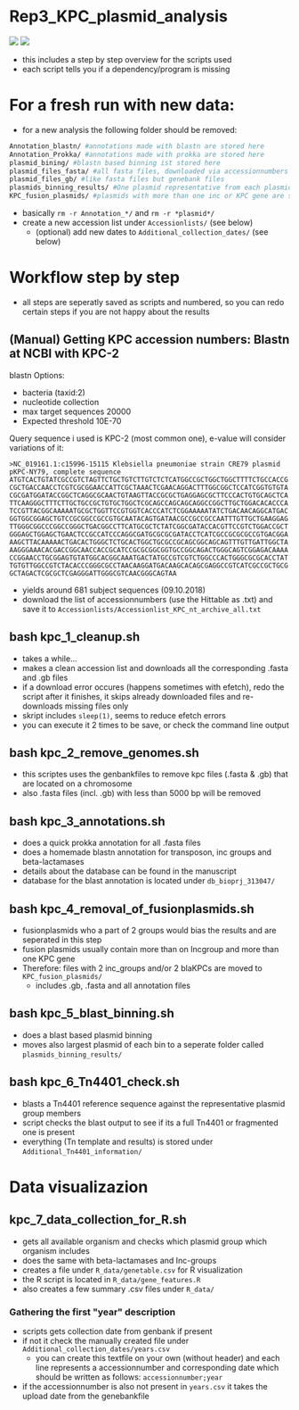 # Rep3_KPC_plasmid_analysis

![](https://img.shields.io/badge/made%20with-shell-green.svg)
![](https://img.shields.io/badge/licence-GPL--3.0-lightgrey.svg)

* this includes a step by step overview for the scripts used
* each script tells you if a dependency/program is missing

# For a fresh run with new data:
* for a new analysis the following folder should be removed:
```bash
Annotation_blastn/ #annotations made with blastn are stored here
Annotation_Prokka/ #annotations made with prokka are stored here
plasmid_bining/ #blastn based binning ist stored here
plasmid_files_fasta/ #all fasta files, downloaded via accessionnumbers are stored here
plasmid_files_gb/ #like fasta files but genebank files
plasmids_binning_results/ #One plasmid representative from each plasmidgroup is stored here
KPC_fusion_plasmids/ #plasmids with more than one inc or KPC gene are stored here
```
* basically `rm -r Annotation_*/` and `rm -r *plasmid*/`
* create a new accession list under `Accessionlists/` (see below)
  * (optional) add new dates to `Additional_collection_dates/` (see below)

# Workflow step by step

* all steps are seperatly saved as scripts and numbered, so you can redo certain steps if you are not happy about the results

## (Manual) Getting KPC accession numbers: Blastn at NCBI with KPC-2

blastn Options:
* bacteria (taxid:2)
* nucleotide collection
* max target sequences 20000
* Expected threshold 10E-70

Query sequence i used is KPC-2 (most common one), e-value will consider variations of it:
```
>NC_019161.1:c15996-15115 Klebsiella pneumoniae strain CRE79 plasmid pKPC-NY79, complete sequence
ATGTCACTGTATCGCCGTCTAGTTCTGCTGTCTTGTCTCTCATGGCCGCTGGCTGGCTTTTCTGCCACCG
CGCTGACCAACCTCGTCGCGGAACCATTCGCTAAACTCGAACAGGACTTTGGCGGCTCCATCGGTGTGTA
CGCGATGGATACCGGCTCAGGCGCAACTGTAAGTTACCGCGCTGAGGAGCGCTTCCCACTGTGCAGCTCA
TTCAAGGGCTTTCTTGCTGCCGCTGTGCTGGCTCGCAGCCAGCAGCAGGCCGGCTTGCTGGACACACCCA
TCCGTTACGGCAAAAATGCGCTGGTTCCGTGGTCACCCATCTCGGAAAAATATCTGACAACAGGCATGAC
GGTGGCGGAGCTGTCCGCGGCCGCCGTGCAATACAGTGATAACGCCGCCGCCAATTTGTTGCTGAAGGAG
TTGGGCGGCCCGGCCGGGCTGACGGCCTTCATGCGCTCTATCGGCGATACCACGTTCCGTCTGGACCGCT
GGGAGCTGGAGCTGAACTCCGCCATCCCAGGCGATGCGCGCGATACCTCATCGCCGCGCGCCGTGACGGA
AAGCTTACAAAAACTGACACTGGGCTCTGCACTGGCTGCGCCGCAGCGGCAGCAGTTTGTTGATTGGCTA
AAGGGAAACACGACCGGCAACCACCGCATCCGCGCGGCGGTGCCGGCAGACTGGGCAGTCGGAGACAAAA
CCGGAACCTGCGGAGTGTATGGCACGGCAAATGACTATGCCGTCGTCTGGCCCACTGGGCGCGCACCTAT
TGTGTTGGCCGTCTACACCCGGGCGCCTAACAAGGATGACAAGCACAGCGAGGCCGTCATCGCCGCTGCG
GCTAGACTCGCGCTCGAGGGATTGGGCGTCAACGGGCAGTAA
```

* yields around 681 subject sequences (09.10.2018)
* download the list of accessionnumbers (use the Hittable as .txt) and save it to `Accessionlists/Accessionlist_KPC_nt_archive_all.txt`

## bash kpc_1_cleanup.sh
* takes a while...
* makes a clean accession list and downloads all the corresponding .fasta and .gb files
* if a download error occures (happens sometimes with efetch), redo the script after it finishes, it skips already downloaded files and re-downloads missing files only
* skript includes `sleep(1)`, seems to reduce efetch errors
* you can execute it 2 times to be save, or check the command line output

## bash kpc_2_remove_genomes.sh
* this scriptes uses the genbankfiles to remove kpc files (.fasta & .gb) that are located on a chromosome
* also .fasta files (incl. .gb) with less than 5000 bp will be removed

## bash kpc_3_annotations.sh
* does a quick prokka annotation for all .fasta files
* does a homemade blastn annotation for transposon, inc groups and beta-lactamases
* details about the database can be found in the manuscript
* database for the blast annotation is located under `db_bioprj_313047/`

## bash kpc_4_removal_of_fusionplasmids.sh
* fusionplasmids who a part of 2 groups would bias the results and are seperated in this step
* fusion plasmids usually contain more than on Incgroup and more than one KPC gene
* Therefore: files with 2 inc_groups and/or 2 blaKPCs are moved to `KPC_fusion_plasmids/`
  * includes .gb, .fasta and all annotation files

## bash kpc_5_blast_binning.sh
* does a blast based plasmid binning
* moves also largest plasmid of each bin to a seperate folder called `plasmids_binning_results/`

## bash kpc_6_Tn4401_check.sh
* blasts a Tn4401 reference sequence against the representative plasmid group members
* script checks the blast output to see if its a full Tn4401 or fragmented one is present
* everything (Tn template and results) is stored under `Additional_Tn4401_information/`

# Data visualizazion
## kpc_7_data_collection_for_R.sh
* gets all available organism and checks which plasmid group which organism includes
* does the same with beta-lactamases and Inc-groups
* creates a file under `R_data/genetable.csv` for R visualization
* the R script is located in `R_data/gene_features.R`
* also creates a few summary .csv files under `R_data/`

### Gathering the first "year" description
* scripts gets collection date from genbank if present
* if not it check the manually created file under `Additional_collection_dates/years.csv`
  * you can create this textfile on your own (without header) and each line represents a accessionnumber and corresponding date which should be written as follows: `accessionnumber;year`
* if the accessionnumber is also not present in `years.csv` it takes the upload date from the genebankfile
